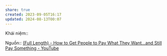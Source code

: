 ```yaml
---
share: true
created: 2023-09-05T16:17
updated: 2024-08-13T00:07
---
```

Khái niệm:: 

Nguồn:: [(Full Length) - How to Get People to Pay What They Want...and Still Pay Something - YouTube](https://youtu.be/-dSiSkjJSEY?si=OoQhMwgYqqO8ou45&t=3947)
